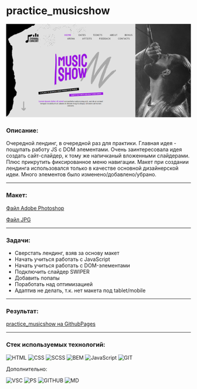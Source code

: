 # practice_musicshow

![скрин](https://github.com/Electr0Nick/practice_musicshow/blob/main/images/screenshot.PNG?raw=true)

### Описание:

Очередной лендинг, в очередной раз для практики. Главная идея - пощупать работу JS c DOM элементами.
Очень заинтересовала идея создать сайт-слайдер, к тому же напичканый вложенными слайдерами.
Плюс прикрутить фиксированное меню навигации.
Макет при создании лендинга использовался только в качестве основной дизайнерской идеи.
Много элементов было изменено/добавлено/убрано.

---
### Макет:

[Файл Adobe Photoshop](https://github.com/Electr0Nick/practice_musicshow/blob/main/source/main_template.psd)

[Файл JPG](https://github.com/Electr0Nick/practice_musicshow/blob/main/source/main_template.jpg)

---
### Задачи:

- Сверстать лендинг, взяв за основу макет
- Начать учиться работать с JavaScript
- Начать учиться работать с DOM-элементами
- Подключить слайдер SWIPER
- Добавить попапы
- Поработать над оптимизацией
- Адаптив не делать, т.к. нет макета под tablet/mobile

---
### Результат:
[practice_musicshow на GithubPages](https://electr0nick.github.io/practice_musicshow/)

---
### Стек используемых технологий:
![HTML](https://img.shields.io/badge/HTML-000?style=for-the-badge&logo=HTML5&logoColor=E34F26)
![CSS](https://img.shields.io/badge/CSS-000?style=for-the-badge&logo=CSS3&logoColor=1572B6)
![SCSS](https://img.shields.io/badge/SCSS-000?style=for-the-badge&logo=Sass&logoColor=CC6699) 
![BEM](https://img.shields.io/badge/BEM-000?style=for-the-badge&logo=BEM&logoColor=1E90FF)
![JavaScript](https://img.shields.io/badge/JS-000?style=for-the-badge&logo=JavaScript&logoColor=F7DF1E)
![GIT](https://img.shields.io/badge/GIT-000?style=for-the-badge&logo=Git&logoColor=F05032)

Дополнительно:

![VSC](https://img.shields.io/badge/VSC-000?style=for-the-badge&logo=VisualStudioCode&logoColor=007ACC)
![PS](https://img.shields.io/badge/PS-000?style=for-the-badge&logo=AdobePhotoshop&logoColor=31A8FF)
![GITHUB](https://img.shields.io/badge/GITHUB-000?style=for-the-badge&logo=GitHub&logoColor=FFF)
![MD](https://img.shields.io/badge/MD-000?style=for-the-badge&logo=Markdown&logoColor=FFF) 
